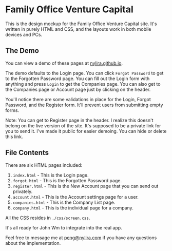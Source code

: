 # Family Office Venture Capital

This is the design mockup for the Family Office Venture Capital site. It's written in purely HTML and CSS, and the layouts work in both mobile devices and PCs.

## The Demo

You can view a demo of these pages at [nylira.github.io](https://nylira.github.io/).

The demo defaults to the Login page. You can click `Forgot Password` to get to the Forgotten Password page. You can fill out the Login form with anything and press `Login` to get the Companies page. You can also get to the Companies page or Account page just by clicking on the header.

You'll notice there are some validations in place for the Login, Forgot Password, and the Register form. It'll prevent users from submitting empty forms.

Note: You can get to Register page in the header. I realize this doesn't belong on the live version of the site. It's supposed to be a private link for you to send it. I've made it public for easier demoing. You can hide or delete this link.

## File Contents

There are six HTML pages included:

1. `index.html` - This is the Login page.
2. `forgot.html` - This is the Forgotten Password page.
3. `register.html` - This is the New Account page that you can send out privately.
4. `account.html` - This is the Account settings page for a user.
5. `companies.html` - This is the Company List page.
6. `company.html` - This is the individual page for a company.

All the CSS resides in `./css/screen.css`.

It's all ready for John Wm to integrate into the real app.

Feel free to message me at peng@nylira.com if you have any questions about the implementation.
